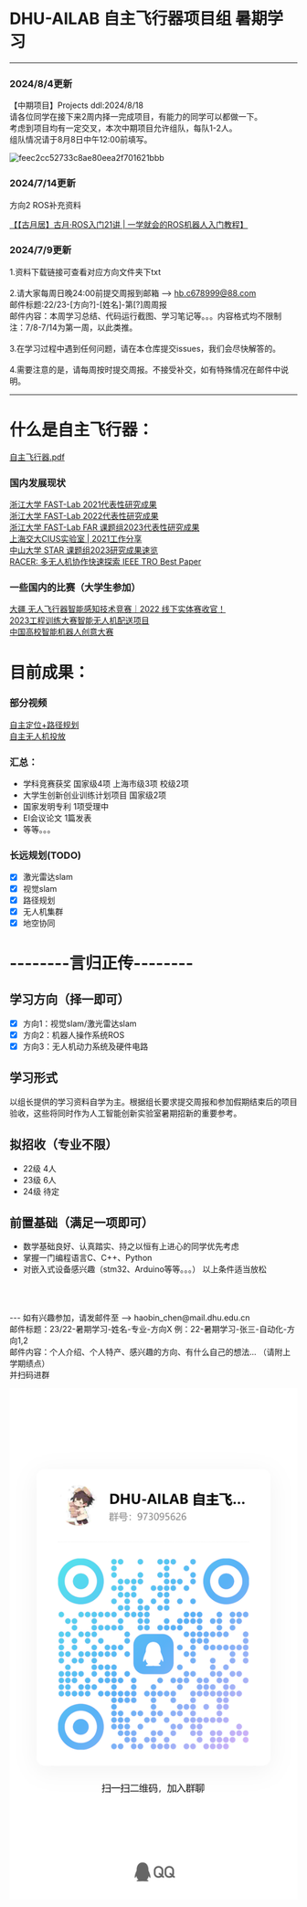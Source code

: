 # DHU-AILAB 自主飞行器项目组 暑期学习
---
### 2024/8/4更新
【中期项目】Projects  ddl:2024/8/18<br>
请各位同学在接下来2周内择一完成项目，有能力的同学可以都做一下。<br>
考虑到项目均有一定交叉，本次中期项目允许组队，每队1-2人。<br>
组队情况请于8月8日中午12:00前填写。<br>

![feec2cc52733c8ae80eea2f701621bbb](https://github.com/user-attachments/assets/2ae380b2-26ba-4379-9de2-6ecc18ca1536)


### 2024/7/14更新
方向2 ROS补充资料

[【【古月居】古月·ROS入门21讲 | 一学就会的ROS机器人入门教程】]( https://www.bilibili.com/video/BV1zt411G7Vn/?share_source=copy_web&vd_source=0dcdde79b7dae0137ed24d4067111edf)


### 2024/7/9更新
1.资料下载链接可查看对应方向文件夹下txt<br><br>
2.请大家每周日晚24:00前提交周报到邮箱 --> hb.c678999@88.com<br>
邮件标题:22/23-[方向?]-[姓名]-第[?]周周报<br>
邮件内容：本周学习总结、代码运行截图、学习笔记等。。。内容格式均不限制<br>
注：7/8-7/14为第一周，以此类推。<br><br>
3.在学习过程中遇到任何问题，请在本仓库提交issues，我们会尽快解答的。<br><br>
4.需要注意的是，请每周按时提交周报。不接受补交，如有特殊情况在邮件中说明。

---
# 什么是自主飞行器：
[自主飞行器.pdf](自主飞行器简介.pdf) 
### 国内发展现状
[浙江大学 FAST-Lab 2021代表性研究成果](https://www.bilibili.com/video/BV1eq4y1F7EJ/?spm_id_from=333.999.0.0&vd_source=f85eb6ada6324b9c99a2057597d06c6b)<br>
[浙江大学 FAST-Lab 2022代表性研究成果](https://www.bilibili.com/video/BV1iY411X7ZC/?spm_id_from=333.999.0.0&vd_source=f85eb6ada6324b9c99a2057597d06c6b)<br>
[浙江大学 FAST-Lab FAR 课题组2023代表性研究成果](https://www.bilibili.com/video/av1900272364/?spm_id_from=333.999.0.0&vd_source=f85eb6ada6324b9c99a2057597d06c6b)<br>
[上海交大CIUS实验室 | 2021工作分享](https://www.bilibili.com/video/BV1CA411A7y2/?spm_id_from=333.999.0.0&vd_source=f85eb6ada6324b9c99a2057597d06c6b)<br>
[中山大学 STAR 课题组2023研究成果速览](https://www.bilibili.com/video/BV1CA4m1578H/?spm_id_from=333.337.search-card.all.click&vd_source=f85eb6ada6324b9c99a2057597d06c6b)<br>
[RACER: 多无人机协作快速探索 IEEE TRO Best Paper](https://www.bilibili.com/video/BV1ec411J7ps/?spm_id_from=333.337.search-card.all.click&vd_source=f85eb6ada6324b9c99a2057597d06c6b)
### 一些国内的比赛（大学生参加）
[大疆 无人飞行器智能感知技术竞赛｜2022 线下实体赛收官！](https://www.bilibili.com/video/BV1dg411J7Zb/?spm_id_from=333.337.search-card.all.click&vd_source=f85eb6ada6324b9c99a2057597d06c6b)<br>
[2023工程训练大赛智能无人机配送项目](https://www.bilibili.com/video/BV1K8411M7aV/?spm_id_from=333.337.search-card.all.click&vd_source=f85eb6ada6324b9c99a2057597d06c6b)<br>
[中国高校智能机器人创意大赛](https://www.bilibili.com/video/BV1q94y147PW/?spm_id_from=333.337.search-card.all.click&vd_source=f85eb6ada6324b9c99a2057597d06c6b)

# 目前成果：
### 部分视频
[自主定位+路径规划](https://www.bilibili.com/video/BV1pJ4m1T7uZ/?spm_id_from=333.999.0.0&vd_source=f85eb6ada6324b9c99a2057597d06c6b)<br>
[自主无人机投放](https://www.bilibili.com/video/BV16e4y1g7S4/?spm_id_from=333.999.0.0&vd_source=f85eb6ada6324b9c99a2057597d06c6b)
### 汇总：
- 学科竞赛获奖 国家级4项 上海市级3项 校级2项
- 大学生创新创业训练计划项目 国家级2项
- 国家发明专利 1项受理中
- EI会议论文 1篇发表
- 等等。。。

### 长远规划(TODO)
- [X] 激光雷达slam
- [X] 视觉slam
- [X] 路径规划
- [X] 无人机集群
- [X] 地空协同

# --------言归正传--------
## 学习方向（择一即可）
- [X] 方向1：视觉slam/激光雷达slam
- [X] 方向2：机器人操作系统ROS
- [X] 方向3：无人机动力系统及硬件电路
## 学习形式
以组长提供的学习资料自学为主。根据组长要求提交周报和参加假期结束后的项目验收，这些将同时作为人工智能创新实验室暑期招新的重要参考。
## 拟招收（专业不限）
- 22级 4人
- 23级 6人
- 24级 待定
## 前置基础（满足一项即可）
- 数学基础良好、认真踏实、持之以恒有上进心的同学优先考虑
- 掌握一门编程语言C、C++、Python
- 对嵌入式设备感兴趣（stm32、Arduino等等。。。）
以上条件适当放松
<br>
<br>
<br>
---
如有兴趣参加，请发邮件至 -->  haobin_chen@mail.dhu.edu.cn <br>
邮件标题：23/22-暑期学习-姓名-专业-方向X    例：22-暑期学习-张三-自动化-方向1,2<br>
邮件内容：个人介绍、个人特产、感兴趣的方向、有什么自己的想法... （请附上学期绩点）<br>
并扫码进群<br>


![alt text](QQ.jpg)


<br>
<br>
<br>
<br>
